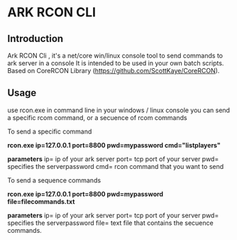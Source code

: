 # ARK RCON CLI

## Introduction

Ark RCON Cli , it's a net/core win/linux console tool to send commands to ark server in a console
It is intended to be used in your own batch scripts.
Based on CoreRCON Library (https://github.com/ScottKaye/CoreRCON).


## Usage
use rcon.exe in command line in your windows / linux console 
you can send a specific rcom command, or a secuence of rcom commands

To send a specific command

**rcon.exe ip=127.0.0.1 port=8800 pwd=mypassword cmd="listplayers"**

**parameters**
ip= ip of your ark server
port= tcp port of your server
pwd= specifies the serverpassword
cmd= rcon command that you want to send

To send a sequence commands

**rcon.exe ip=127.0.0.1 port=8800 pwd=mypassword file=filecommands.txt**

**parameters**
ip= ip of your ark server
port= tcp port of your server
pwd= specifies the serverpassword
file= text file that contains the secuence commands.
